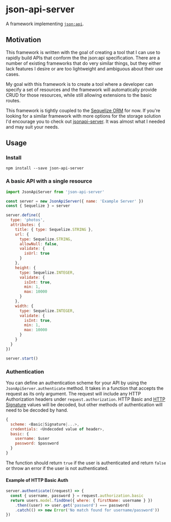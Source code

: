 # json-api-server

A framework implementing [`json:api`](http://jsonapi.org/).

## Motivation

This framework is written with the goal of creating a tool that I can use to rapidly build APIs that conform the the json:api specification. There are a number of existing frameworks that do very similar things, but they either lack features I desire or are too lightweight and ambiguous about their use cases.

My goal with this framework is to create a tool where a developer can specify a set of resources and the framework will automatically provide CRUD for those resources, while still allowing extensions to the basic routes.

This framework is tightly coupled to the [Sequelize ORM](http://docs.sequelizejs.com/en/v3/) for now. If you're looking for a similar framework with more options for the storage solution I'd encourage you to check out [jsonapi-server](https://github.com/holidayextras/jsonapi-server). It was almost what I needed and may suit your needs.

## Usage

### Install
`npm install --save json-api-server`

### A basic API with a single resource
```js
import JsonApiServer from 'json-api-server'

const server = new JsonApiServer({ name: 'Example Server' })
const { Sequelize } = server

server.define({
  type: 'photos',
  attributes: {
    title: { type: Sequelize.STRING },
    url: {
      type: Sequelize.STRING,
      allowNull: false,
      validate: {
        isUrl: true
      }
    },
    height: {
      type: Sequelize.INTEGER,
      validate: {
        isInt: true,
        min: 1,
        max: 10000
      }
    },
    width: {
      type: Sequelize.INTEGER,
      validate: {
        isInt: true,
        min: 1,
        max: 10000
      }
    }
  }
})

server.start()
```

### Authentication
You can define an authentication scheme for your API by using the `JsonApiServer.authenticate` method. It takes in a function that accepts the request as its only argument. The request will include any HTTP Authorization headers under `request.authorization`. HTTP Basic and [HTTP Signature](https://github.com/joyent/node-http-signature) values will be decoded, but other methods of authentication will need to be decoded by hand.

```js
{
  scheme: <Basic|Signature|...>,
  credentials: <Undecoded value of header>,
  basic: {
    username: $user
    password: $password
  }
}
```

The function should return `true` if the user is authenticated and return `false` or throw an error if the user is not authenticated.

#### Example of HTTP Basic Auth
```js
server.authenticate((request) => {
  const { username, password } = request.authorization.basic
  return users.model.findOne({ where: { firstName: username } })
    .then((user) => user.get('password') === password)
    .catch(() => new Error('No match found for username/password'))
})
```
